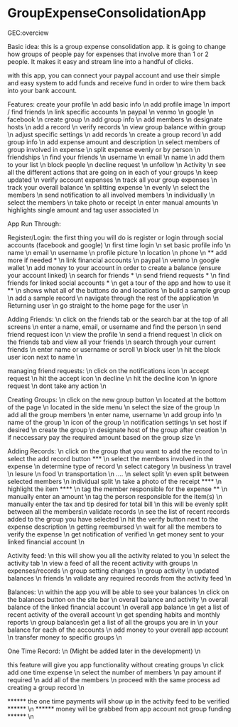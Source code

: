 # GroupExpenseConsolidationApp

GEC:overciew

Basic idea:
this is a group expense consolidation app. it is going to change how groups of people pay for expenses that involve more than 1 or 2 people. It makes it easy and stream line into a handful of clicks.

with this app, you can connect your paypal account and use their simple and easy system to add funds and receive fund in order to wire them back into your bank account.

Features:
create your profile \n
    add basic info \n
    add profile image \n
    import / find friends \n
link specific accounts \n
    paypal \n
    venmo \n
    google \n
    facebook \n
create group \n
    add group info \n
    add members \n
    designate hosts \n
    add a record \n
    verify records \n
    view group balance within group \n
    adjust specific settings \n
add records \n
    create a group record \n
    add group info \n
    add expense amount and description \n
    select members of group involved in expense \n
    split expense evenly or by person \n
friendships \n
    find your friends \n
        username \n
        email \n
        name \n
    add them to your list \n
    block people \n
    decline request \n
    unfollow \n
Activity \n
    see all the different actions that are going on in each of your groups \n
    keep updated \n
    verify account expenses \n
    track all your group expenses \n
    track your overall balance \n
splitting expense \n
    evenly \n
        select the members \n
        send notification to all involved members \n
    individually \n
        select the members \n
        take photo or receipt \n
        enter manual amounts \n
        highlights single amount and tag user associated \n

App Run Through:

Register/Login:
the first thing you will do is register or login through social accounts (facebook and google) \n
first time login \n
    set basic profile info \n
        name \n
        email \n
        username \n
        profile picture \n
        location \n
        phone \n
        ** add more if needed * \n
    link financial accounts \n
        paypal \n
        venmo \n
        google wallet \n
    add money to your account in order to create a balance (ensure your account linked) \n
    search for friends * \n
    send friend requests * \n
    find friends for linked social accounts * \n
    get a tour of the app and how to use it ** \n
        shows what all of the buttons do and locations \n
        build a sample group \n
        add a sample record \n
        navigate through the rest of the application \n
Returning user \n
    go straight to the home page for the user \n

Adding Friends: \n
click on the friends tab or the search bar at the top of all screens \n
enter a name, email, or username and find the person \n
    send friend request icon \n
    view the profile \n
        send a friend request \n
click on the friends tab and view all your friends \n
    search through your current friends \n
        enter name or username or scroll \n
    block user \n
        hit the block user icon next to name \n

managing friend requests: \n
    click on the notifications icon \n
        accept request \n
                hit the accept icon \n
        decline \n
                hit the decline icon \n
        ignore request \n
                dont take any action \n


Creating Groups: \n
click on the new group button \n
    located at the bottom of the page \n
    located in the side menu \n
select the size of the group \n
    add all the group members \n
        enter name, username \n
add group  info \n
    name of the group \n
    icon of the group \n
    notification settings \n
    set host if desired \n
create the group \n
designate host of the group after creation \n
if neccessary pay the required amount based on the group size \n

Adding Records: \n
click on the group that you want to add the record to \n
select the add record button *** \n
select the members involved in the expense \n
    determine type of record \n
        select category \n
                business \n
                travel \n
                lesure \n
                food \n
                transportation \n
                .... \n
        select split \n
              even split between selected members \n
              individual split \n
                            take a photo of the receipt **** \n
                            highlight the item **** \n
                            tag the member responsible for the expense ** \n
                            manually enter an amount \n
                            tag the person responsible for the item(s) \n
                            manually enter the tax and tip desired for total bill \n
                                                        this will be evenly split between all the members\n
    validate records \n
        see the list of recent records added to the group you have selected \n
        hit the verify button next to the expense description \n
    getting reembursed \n
        wait for all the members to verify the expense \n
        get notification of verified \n
        get money sent to your linked financial account \n

Activity feed: \n
this will show you all the activity related to you \n
select the activity tab \n
    view a feed of all the recent activity with groups \n
        expenses/records \n
        group setting changes \n
        group activity \n
        updated balances \n
        friends \n
    validate any required records from the activity feed \n

Balances: \n
within the app you will be able to see your balances \n
click on the balances button on the site bar \n
    overall balance and activity \n
        overall balance of the linked financial account \n
        overall app balance \n
        get a list of recent activity of the overall account \n
       get spending habits and monthly reports \n
   group balances\n
       get a list of all the groups you are in \n
               your balance for each of the accounts \n
 add money to your overall app account \n
   transfer money to specific groups \n

One Time Record: \n
(Might be added later in the development) \n

this feature will give you app functionality without creating groups \n
click add one time expense  \n
    select the number of members \n
    pay amount if required \n
    add all of the members \n
        proceed with the same process ad creating a group record \n

****** the one time payments will show up in the activity feed to be verified ****** \n
****** money will  be grabbed from app account not group funding ****** \n
